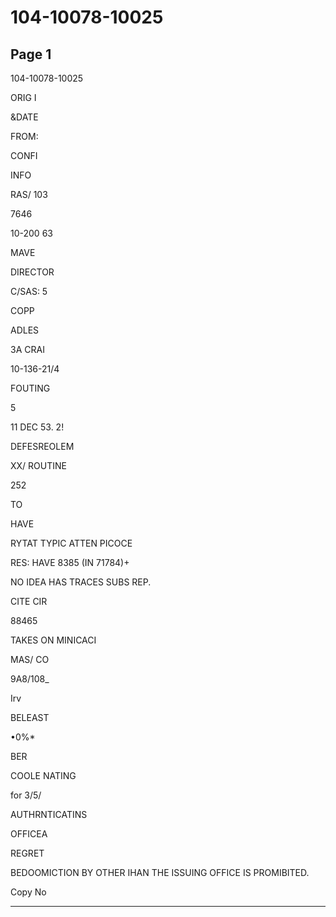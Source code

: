 # 104-10078-10025

## Page 1

104-10078-10025

ORIG I

&DATE

FROM:

CONFI

INFO

RAS/ 103

7646

10-200 63

MAVE

DIRECTOR

C/SAS: 5

COPP

ADLES

3A CRAI

10-136-21/4

FOUTING

5

11 DEC 53. 2!

DEFESREOLEM

XX/ ROUTINE

252

TO

HAVE

RYTAT TYPIC ATTEN PICOCE

RES: HAVE 8385 (IN 71784)+

NO IDEA HAS TRACES SUBS REP.

CITE CIR

88465

TAKES ON MINICACI

MAS/ CO

9A8/108_

Irv

BELEAST

•0%*

BER

COOLE NATING

for 3/5/

AUTHRNTICATINS

OFFICEA

REGRET

BEDOOMICTION BY OTHER IHAN THE ISSUING OFFICE IS PROMIBITED.

Copy No

---


